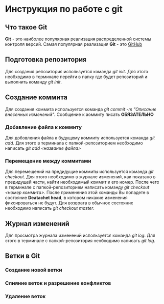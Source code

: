 # Инструкция по работе с git

## Что такое Git
**Git** - это наиболее популярная реализация распределенной системы контроля версий. Самая популярная реализация **Git**  -  это [GitHub](https://github.com)

## Подготовка репозитория
Для создания репозитория используется команда *git init*. Для этого необходимо в терминале перейти в папку где будет репозиторий и выполнить команду *git init*.

## Создание коммита
Для создания коммита используется команда *git commit -m \"Описание внесенных изменений\"*. Сообщение к аоммиту писать **ОБЯЗАТЕЛЬНО**

### Добавление файла к коммиту
Для добовления файла к будущему коммиту используется команда *git add*.  Для этого в терминала с папкой-репозиторием необходимо написать *git add <название файла>* 

### Перемещение между коммитами
Для перемещений на предидущие коммиты используется команда *git checkout*. Для этого необходимо в журнале изменений, как показано в предидущей части, найти необходимый коммит и его номер. После чего в терминале с папкой-репозиторием написать команду *git checkout <номер коммита>*. После применения этой команды Вы попадете в состояние **Deatachet head**, в котором никакие изменения фиксироваться не будут. Для возврата в обычное состояние необходимо написать *git checkout master*.

## Журнал изменений
Для просмотра журнала изменений используется команда *git log*. Для этого в терминале с папкой-репозитория необходимо написать *git log*.

## Ветки в Git

### Создание новой ветки

### Слияние веток и разрешение конфликтов

### Удаление веток